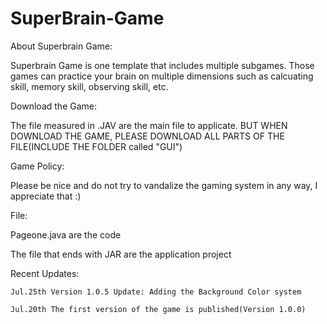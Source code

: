 # SuperBrain-Game
About Superbrain Game:

Superbrain Game is one template that includes multiple subgames. Those games can practice your brain on multiple dimensions such as calcuating skill, memory skill, observing skill, etc.

Download the Game:

 The file measured in .JAV are the main file to applicate. BUT WHEN DOWNLOAD THE GAME, PLEASE DOWNLOAD ALL PARTS OF THE FILE(INCLUDE THE FOLDER called "GUI")
 
 Game Policy:
 
   Please be nice and do not try to vandalize the gaming system in any way, I appreciate that :)
  
 File:
 
   Pageone.java are the code
   
   The file that ends with JAR are the application project
  
 Recent Updates:
 
    Jul.25th Version 1.0.5 Update: Adding the Background Color system
    
    Jul.20th The first version of the game is published(Version 1.0.0)
